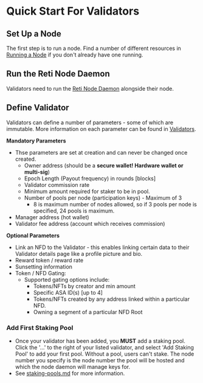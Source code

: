 # Quick Start For Validators

## Set Up a Node

The first step is to run a node. Find a number of different resources in [Running a Node](../resources/running-a-node.md) if you don't already have one running.

## Run the Reti Node Daemon

Validators need to run the [Reti Node Daemon](../technical-implementation/reti-node-daemon/) alongside their node.

## Define Validator

Validators can define a number of parameters - some of which are immutable. More information on each parameter can be found in [Validators](../core-concepts/validators.md).

**Mandatory Parameters**

* Thse parameters are set at creation and can never be changed once created.
  * Owner address (should be a **secure wallet!  Hardware wallet or multi-sig**) &#x20;
  * Epoch Length (Payout frequency) in rounds \[blocks]&#x20;
  * Validator commission rate&#x20;
  * Minimum amount required for staker to be in pool.
  * Number of pools per node (participation keys) - Maximum of 3
    * 8 is maximum number of nodes allowed, so if 3 pools per node is specified, 24 pools is maximum.
* Manager address (hot wallet)
* Validator fee address (account which receives commission)

**Optional Parameters**

* Link an NFD to the Validator - this enables linking certain data to their Validator details page like a profile picture and bio.
* Reward token / reward rate
* Sunsetting information
* Token / NFD Gating:
  * Supported gating options include:
    * Tokens/NFTs by creator and min amount
    * Specific ASA ID(s) \[up to 4]
    * Tokens/NFTs created by any address linked within a particular NFD.
    * Owning a segment of a particular NFD Root

### Add First Staking Pool

* Once your validator has been added, you **MUST** add a staking pool. Click the '...' to the right of your listed validator, and select 'Add Staking Pool' to add your first pool. Without a pool, users can't stake. The node number you specify is the node number the pool will be hosted and which the node daemon will manage keys for.
* See [staking-pools.md](../core-concepts/staking-pools.md "mention") for more information.
